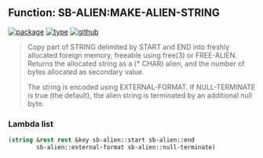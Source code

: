 ## Function: SB-ALIEN:MAKE-ALIEN-STRING
[![package](https://img.shields.io/badge/Package-SB--ALIEN-5f9ea0.svg?style=social&colorA=999999)](../) [![type](https://img.shields.io/badge/Type-Function-5f9ea0.svg?style=social&colorA=999999)](../#function) [![github](https://img.shields.io/badge/GitHub-View_the_source-5f9ea0.svg?style=social&colorA=999999&logo=github)](https://github.com/sbcl/sbcl/blob/master/src/code/target-alieneval.lisp/) 

> Copy part of STRING delimited by START and END into freshly
> allocated foreign memory, freeable using free(3) or FREE-ALIEN.
> Returns the allocated string as a (* CHAR) alien, and the number of
> bytes allocated as secondary value.
> 
> The string is encoded using EXTERNAL-FORMAT. If NULL-TERMINATE is
> true (the default), the alien string is terminated by an additional
> null byte.

### Lambda list
```cl
(string &rest rest &key sb-alien::start sb-alien::end
        sb-alien::external-format sb-alien::null-terminate)
```
